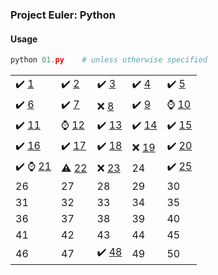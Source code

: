 ### Project Euler: Python

#### Usage
```python
python 01.py    # unless otherwise specified
```

|   |   |   |   |   |
| - | - | - | - | - |
| :heavy_check_mark: [1](01.py)  | :heavy_check_mark: [2](02.py) | :heavy_check_mark: [3](03.py) | :heavy_check_mark: [4](04.py) | :heavy_check_mark: [5](05.py) |
| :heavy_check_mark: [6](06.py) | :heavy_check_mark: [7](07.py) | :x: [8](08.py) | :heavy_check_mark: [9](09.py) | :watch: [10](10.py) |
| :heavy_check_mark: [11](11.py) | :watch: [12](12.py) | :heavy_check_mark: [13](13.py) | :heavy_check_mark: [14](14.py) | :heavy_check_mark: [15](15.py) |
| :heavy_check_mark: [16](16.py) | :heavy_check_mark: [17](17.py) | :heavy_check_mark: [18](18.py) | :x: [19](19.py) | :heavy_check_mark: [20](20.py) |
| :heavy_check_mark: :watch: [21](21.py) | :warning: [22](22.py) | :x: [23](23.py) | 24 | :heavy_check_mark: [25](25.py) |
| 26 | 27 | 28 | 29 | 30 |
| 31 | 32 | 33 | 34 | 35 |
| 36 | 37 | 38 | 39 | 40 |
| 41 | 42 | 43 | 44 | 45 |
| 46 | 47 | :heavy_check_mark: [48](48.py) | 49 | 50 |
